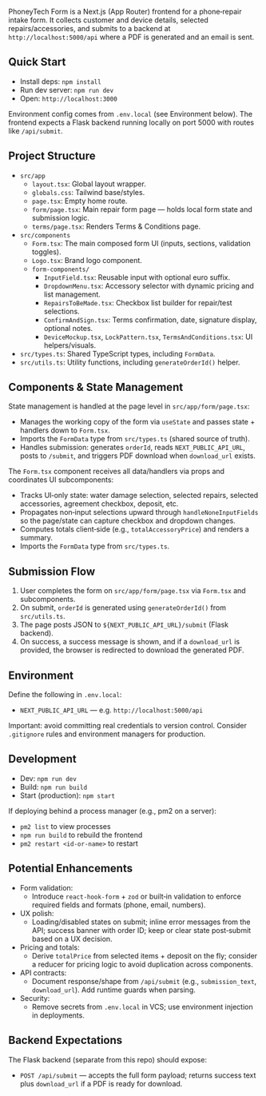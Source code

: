 PhoneyTech Form is a Next.js (App Router) frontend for a phone‑repair intake form. It collects customer and device details, selected repairs/accessories, and submits to a backend at `http://localhost:5000/api` where a PDF is generated and an email is sent.

## Quick Start

-   Install deps: `npm install`
-   Run dev server: `npm run dev`
-   Open: `http://localhost:3000`

Environment config comes from `.env.local` (see Environment below). The frontend expects a Flask backend running locally on port 5000 with routes like `/api/submit`.

## Project Structure

-   `src/app`
    -   `layout.tsx`: Global layout wrapper.
    -   `globals.css`: Tailwind base/styles.
    -   `page.tsx`: Empty home route.
    -   `form/page.tsx`: Main repair form page — holds local form state and submission logic.
    -   `terms/page.tsx`: Renders Terms & Conditions page.
-   `src/components`
    -   `Form.tsx`: The main composed form UI (inputs, sections, validation toggles).
    -   `Logo.tsx`: Brand logo component.
    -   `form-components/`
        -   `InputField.tsx`: Reusable input with optional euro suffix.
        -   `DropdownMenu.tsx`: Accessory selector with dynamic pricing and list management.
        -   `RepairsToBeMade.tsx`: Checkbox list builder for repair/test selections.
        -   `ConfirmAndSign.tsx`: Terms confirmation, date, signature display, optional notes.
        -   `DeviceMockup.tsx`, `LockPattern.tsx`, `TermsAndConditions.tsx`: UI helpers/visuals.
-   `src/types.ts`: Shared TypeScript types, including `FormData`.
-   `src/utils.ts`: Utility functions, including `generateOrderId()` helper.

## Components & State Management

State management is handled at the page level in `src/app/form/page.tsx`:

-   Manages the working copy of the form via `useState` and passes state + handlers down to `Form.tsx`.
-   Imports the `FormData` type from `src/types.ts` (shared source of truth).
-   Handles submission: generates `orderId`, reads `NEXT_PUBLIC_API_URL`, posts to `/submit`, and triggers PDF download when `download_url` exists.

The `Form.tsx` component receives all data/handlers via props and coordinates UI subcomponents:

-   Tracks UI‑only state: water damage selection, selected repairs, selected accessories, agreement checkbox, deposit, etc.
-   Propagates non‑input selections upward through `handleNoneInputFields` so the page/state can capture checkbox and dropdown changes.
-   Computes totals client‑side (e.g., `totalAccessoryPrice`) and renders a summary.
-   Imports the `FormData` type from `src/types.ts`.

## Submission Flow

1. User completes the form on `src/app/form/page.tsx` via `Form.tsx` and subcomponents.
2. On submit, `orderId` is generated using `generateOrderId()` from `src/utils.ts`.
3. The page posts JSON to `${NEXT_PUBLIC_API_URL}/submit` (Flask backend).
4. On success, a success message is shown, and if a `download_url` is provided, the browser is redirected to download the generated PDF.

## Environment

Define the following in `.env.local`:

-   `NEXT_PUBLIC_API_URL` — e.g. `http://localhost:5000/api`

Important: avoid committing real credentials to version control. Consider `.gitignore` rules and environment managers for production.

## Development

-   Dev: `npm run dev`
-   Build: `npm run build`
-   Start (production): `npm start`

If deploying behind a process manager (e.g., pm2 on a server):

-   `pm2 list` to view processes
-   `npm run build` to rebuild the frontend
-   `pm2 restart <id-or-name>` to restart

## Potential Enhancements

-   Form validation:
    -   Introduce `react-hook-form` + `zod` or built‑in validation to enforce required fields and formats (phone, email, numbers).
-   UX polish:
    -   Loading/disabled states on submit; inline error messages from the API; success banner with order ID; keep or clear state post‑submit based on a UX decision.
-   Pricing and totals:
    -   Derive `totalPrice` from selected items + deposit on the fly; consider a reducer for pricing logic to avoid duplication across components.
-   API contracts:
    -   Document response/shape from `/api/submit` (e.g., `submission_text`, `download_url`). Add runtime guards when parsing.
-   Security:
    -   Remove secrets from `.env.local` in VCS; use environment injection in deployments.

## Backend Expectations

The Flask backend (separate from this repo) should expose:

-   `POST /api/submit` — accepts the full form payload; returns success text plus `download_url` if a PDF is ready for download.
